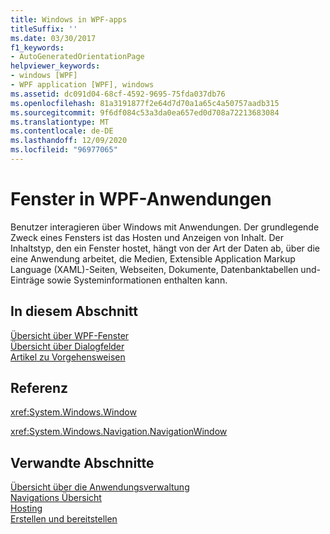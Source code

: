 ```yaml
---
title: Windows in WPF-apps
titleSuffix: ''
ms.date: 03/30/2017
f1_keywords:
- AutoGeneratedOrientationPage
helpviewer_keywords:
- windows [WPF]
- WPF application [WPF], windows
ms.assetid: dc091d04-68cf-4592-9695-75fda037db76
ms.openlocfilehash: 81a3191877f2e64d7d70a1a65c4a50757aadb315
ms.sourcegitcommit: 9f6df084c53a3da0ea657ed0d708a72213683084
ms.translationtype: MT
ms.contentlocale: de-DE
ms.lasthandoff: 12/09/2020
ms.locfileid: "96977065"
---
```

# <a name="windows-in-wpf-applications"></a>Fenster in WPF-Anwendungen
Benutzer interagieren über Windows mit Anwendungen. Der grundlegende Zweck eines Fensters ist das Hosten und Anzeigen von Inhalt. Der Inhaltstyp, den ein Fenster hostet, hängt von der Art der Daten ab, über die eine Anwendung arbeitet, die Medien, Extensible Application Markup Language (XAML)-Seiten, Webseiten, Dokumente, Datenbanktabellen und-Einträge sowie Systeminformationen enthalten kann.  
  
## <a name="in-this-section"></a>In diesem Abschnitt  
 [Übersicht über WPF-Fenster](wpf-windows-overview.md)  
 [Übersicht über Dialogfelder](dialog-boxes-overview.md)  
 [Artikel zu Vorgehensweisen](window-management-how-to-topics.md)  
  
## <a name="reference"></a>Referenz  
 <xref:System.Windows.Window>  
  
 <xref:System.Windows.Navigation.NavigationWindow>  
  
## <a name="related-sections"></a>Verwandte Abschnitte  
 [Übersicht über die Anwendungsverwaltung](application-management-overview.md)  
  [Navigations Übersicht](navigation-overview.md)  
  [Hosting](hosting-wpf-applications.md)  
  [Erstellen und bereitstellen](building-and-deploying-wpf-applications.md)
